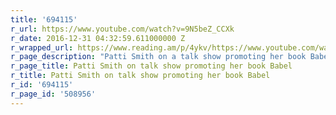 ```yaml
---
title: '694115'
r_url: https://www.youtube.com/watch?v=9N5beZ_CCXk
r_date: 2016-12-31 04:32:59.611000000 Z
r_wrapped_url: https://www.reading.am/p/4ykv/https://www.youtube.com/watch?v=9N5beZ_CCXk
r_page_description: "Patti Smith on a talk show promoting her book Babel.\r"
r_page_title: Patti Smith on talk show promoting her book Babel
r_title: Patti Smith on talk show promoting her book Babel
r_id: '694115'
r_page_id: '508956'
---
```


